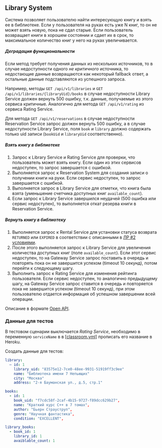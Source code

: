 ## Library System

Система позволяет пользователю найти интересующую книгу и взять ее в библиотеке. Если у пользователя на руках есть уже N
книг, то он не может взять новую, пока не сдал старые. Если пользователь возвращает книги в хорошем состоянии и сдает их
в срок, то максимальное количество книг у него на руках увеличивается.

##### Деградация функциональности

Если метод требует получения данных из нескольких источников, то в случае недоступности одного _не критичного_
источника, то недостающие данные возвращаются как некоторый fallback ответ, а остальные данные подставляются из
успешного запроса.

Например, методы `GET /api/v1/libraries` и `GET /api/v1/libraries/{libraryUid}/books` в случае недоступности Library
Service должен вернуть 500 ошибку, т.к. данные, получаемые из этого сервиса критичные. Аналогично для
метода `GET /api/v1/rating` из сервиса Rating Service.

Для метода `GET /api/v1/reservations` в случае недоступности Reservation Service запрос должен вернуть 500 ошибку, а в
случае недоступности Library Service, поля `book` и `library` должно содержать только uid записи (`bookUid`
и `libraryUid` соответственно).

##### Взять книгу в библиотеке

1. Запрос к Library Service и Rating Service для проверки, что пользователь может взять книгу. Если один из этих
   сервисов недоступен, то запрос завершается с ошибкой.
1. Выполняется запрос к Reservation System для создания записи о получении книги на руки. Если сервис недоступен, то
   запрос завершается с ошибкой.
1. Выполняется запрос в Library Service для отметки, что книга была взята (уменьшение счетчика доступных
   книг `available_count`).
1. Если запрос к Library Service завершился неудачей (500 ошибка или сервис недоступен), то выполняется откат резерва
   книги в Reservation Service.

##### Вернуть книгу в библиотеку

1. Выполняется запрос к Rental Service для установки статуса возврата `RETURNED` или `EXPIRED` в соответствии с
   описанными в [ЛР #2 условиями](https://github.com/bmstu-rsoi/lab2-template/blob/master/v4/README.md).
1. После этого выполняется запрос к Library Service для увеличения количества доступных книг (поле `available_count`).
   Если этот сервис недоступен, то на Gateway Service запрос поставить в очередь и повторять пока он не завершится
   успехом (timeout 10 секунд), потом перейти к следующему шагу.
1. Выполнить запрос к Rating Service для изменения рейтинга пользователя. Если сервис недоступен, то аналогично
   предыдущему шагу, на Gateway Service запрос ставится в очередь и повторяется пока не завершится успехом (timeout 10
   секунд), при этом пользователю отдается информация об успешном завершении всей операции.

Описание в формате [Open API](%5Binst%5D%5Bv4%5D%20Library%20System.yml).

### Данные для тестов

В тестовом сценарии выключается _Rating Service_, необходимо в переменную `serviceName` в
в [[classroom.yml](../.github/workflows/classroom.yml)] прописать его название в Heroku.

Создать данные для тестов:

```yaml
library:
  – id: 1
    library_uid: "83575e12-7ce0-48ee-9931-51919ff3c9ee"
    name: "Библиотека имени 7 Непьющих"
    city: "Москва"
    address: "2-я Бауманская ул., д.5, стр.1"

books:
  - id: 1
    book_uid: "f7cdc58f-2caf-4b15-9727-f89dcc629b27",
    name: "Краткий курс C++ в 7 томах",
    author: "Бьерн Страуструп",
    genre: "Научная фантастика",
    condition: "EXCELLENT",

library_books:
  - book_id: 1
    library_id: 1
    avaiblable_count: 1
```